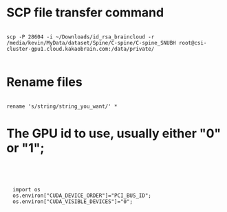 # SCP file transfer command
<code>
scp -P 28604 -i ~/Downloads/id_rsa_braincloud -r /media/kevin/MyData/dataset/Spine/C-spine/C-spine_SNUBH root@csi-cluster-gpu1.cloud.kakaobrain.com:/data/private/

</code>

# Rename files
<code>
rename 's/string/string_you_want/' *
</code>

# The GPU id to use, usually either "0" or "1";
<code>
  <p>
  import os
  os.environ["CUDA_DEVICE_ORDER"]="PCI_BUS_ID";
  os.environ["CUDA_VISIBLE_DEVICES"]="0";  
  </p>
</code> 
